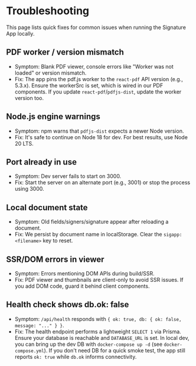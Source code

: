 # Troubleshooting

This page lists quick fixes for common issues when running the Signature App locally.

## PDF worker / version mismatch

- Symptom: Blank PDF viewer, console errors like "Worker was not loaded" or version mismatch.
- Fix: The app pins the pdf.js worker to the `react-pdf` API version (e.g., 5.3.x). Ensure the workerSrc is set, which is wired in our PDF components. If you update `react-pdf`/`pdfjs-dist`, update the worker version too.

## Node.js engine warnings

- Symptom: npm warns that `pdfjs-dist` expects a newer Node version.
- Fix: It's safe to continue on Node 18 for dev. For best results, use Node 20 LTS.

## Port already in use

- Symptom: Dev server fails to start on 3000.
- Fix: Start the server on an alternate port (e.g., 3001) or stop the process using 3000.

## Local document state

- Symptom: Old fields/signers/signature appear after reloading a document.
- Fix: We persist by document name in localStorage. Clear the `sigapp:<filename>` key to reset.

## SSR/DOM errors in viewer

- Symptom: Errors mentioning DOM APIs during build/SSR.
- Fix: PDF viewer and thumbnails are client-only to avoid SSR issues. If you add DOM code, guard it behind client components.

## Health check shows db.ok: false

- Symptom: `/api/health` responds with `{ ok: true, db: { ok: false, message: "..." } }`.
- Fix: The health endpoint performs a lightweight `SELECT 1` via Prisma. Ensure your database is reachable and `DATABASE_URL` is set. In local dev, you can bring up the dev DB with `docker-compose up -d` (see `docker-compose.yml`). If you don't need DB for a quick smoke test, the app still reports `ok: true` while `db.ok` informs connectivity.

